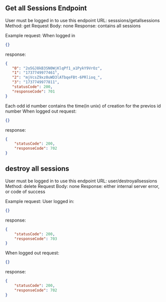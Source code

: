 ## Get all Sessions Endpoint
   User must be logged in to use this endpoint
    URL: sesssions/getallsessions
    Method: get
    Request Body: none
    Response:
       contains all sessions


  Example request:
When logged in
```json
{}
```
response:
 ``` json   
 {
	"0": "2o5GJ8kB3SN0WjKlqPf1_a1PykY9VrOz",
	"1": "1737749977461",
	"2": "mjVcsZ9xz0uWD3lATbqeFBt-6PRlioq_",
	"3": "1737749977811",
	"statusCode": 200,
	"responseCode": 701
}
```
Each odd id number contains the time(in unix) of creation for the previos id number
When logged out
request:
```json
{}
```
response:
```json 
{
	"statusCode": 200,
	"responseCode": 702
}
``` 

## destroy all sessions
   User must be logged in to use this endpoint
    URL: user/destroyallsessions
    Method: delete
    Request Body: none
    Response:
    either internal server error, or code of success

  Example request:
  User logged in:
```json
{}
```
response:
```json
{
	"statusCode": 200,
	"responseCode": 703
}
```
When logged out
request:
```json
{}
```
response:
```json 
{
	"statusCode": 200,
	"responseCode": 702
}
``` 
